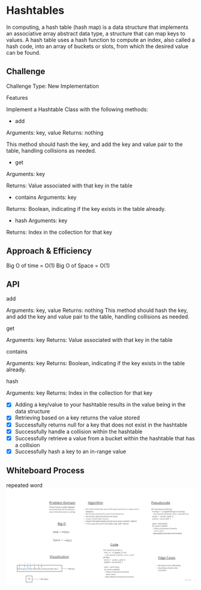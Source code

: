 # Hashtables

In computing, a hash table (hash map) is a data structure that implements an associative array abstract data type, a structure that can map keys to values. A hash table uses a hash function to compute an index, also called a hash code, into an array of buckets or slots, from which the desired value can be found.

## Challenge

Challenge Type: New Implementation

Features

Implement a Hashtable Class with the following methods:

* add

Arguments: key, value
Returns: nothing

This method should hash the key, and add the key and value pair to the table, handling collisions as needed.

* get

Arguments: key

Returns: Value associated with that key in the table

* contains
Arguments: key

Returns: Boolean, indicating if the key exists in the table already.

* hash
Arguments: key

Returns: Index in the collection for that key

## Approach & Efficiency

Big O of time = O(1)
Big O of Space = O(1)

## API

add

Arguments: key, value Returns: nothing This method should hash the key, and add the key and value pair to the table, handling collisions as needed.

get

Arguments: key Returns: Value associated with that key in the table

contains

Arguments: key Returns: Boolean, indicating if the key exists in the table already.

hash

Arguments: key Returns: Index in the collection for that key

- [x] Adding a key/value to your hashtable results in the value being in the data structure
- [x] Retrieving based on a key returns the value stored
- [x] Successfully returns null for a key that does not exist in the hashtable
- [x] Successfully handle a collision within the hashtable
- [x] Successfully retrieve a value from a bucket within the hashtable that has a collision
- [x] Successfully hash a key to an in-range value

## Whiteboard Process

repeated word
![repeated](Untitled.jpg)